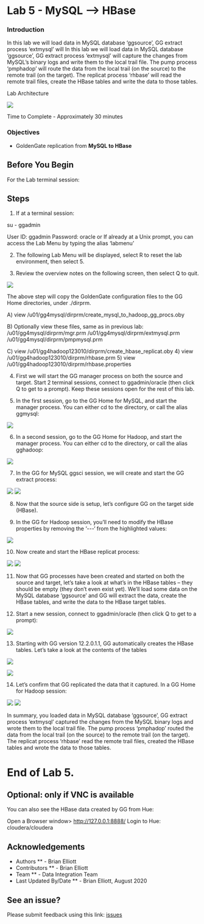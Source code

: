 # Lab 5 -   MySQL --> HBase

### Introduction
In this lab we will load data in MySQL database ‘ggsource’, GG extract process ‘extmysql’ will In this lab we will load data in MySQL database ‘ggsource’, GG extract process ‘extmysql’ will capture the changes from MySQL’s binary logs and write them to the local trail file. The pump process ‘pmphadop’ will route the data from the local trail (on the source) to the remote trail (on the target). The replicat
process ‘rhbase’ will read the remote trail files, create the HBase tables and write the data to those tables.

Lab Architecture

![](./images/image501_1.png)

Time to Complete -
Approximately 30 minutes

### Objectives
- GoldenGate replication from **MySQL to HBase**

## Before You Begin
For the Lab terminal session:

## Steps

1. If at a terminal session:

su - ggadmin

User ID: ggadmin
Password:  oracle
or
If already at a Unix prompt, you can access the Lab Menu by typing the alias ‘labmenu’

2. The following Lab Menu will be displayed, 
select R to reset the lab environment, then select 5.

3. Review the overview notes on the following screen, then select Q to quit. 

![](./images/d_labmenu5.png)

The above step will copy the GoldenGate configuration files to the GG Home directories, under ./dirprm. 

A) view /u01/gg4mysql/dirprm/create_mysql_to_hadoop_gg_procs.oby

B) Optionally view these files, same as in previous lab:
    /u01/gg4mysql/dirprm/mgr.prm
    /u01/gg4mysql/dirprm/extmysql.prm
    /u01/gg4mysql/dirprm/pmpmysql.prm

C) view /u01/gg4hadoop123010/dirprm/create_hbase_replicat.oby
4)	view /u01/gg4hadoop123010/dirprm/rhbase.prm
5)	view /u01/gg4hadoop123010/dirprm/rhbase.properties

4. First we will start the GG manager process on both the source and target. Start 2 terminal sessions, connect to ggadmin/oracle (then click Q to get to a prompt). Keep these sessions open for the rest of this lab.


5. In the first session, go to the GG Home for MySQL, and start the manager process. You can either cd to the directory, or call the alias ggmysql:

![](./images/d2.png)

6. In a second session, go to the GG Home for Hadoop, and start the manager process. You can either cd to the directory, or call the alias gghadoop:

![](./images/d3.png)

7. In the GG for MySQL ggsci session, we will create and start the GG extract process:

![](./images/d4.png)
![](./images/d5.png)


8. Now that the source side is setup, let’s configure GG on the target side (HBase).

9. In the GG for Hadoop session, you’ll need to modify the HBase properties by removing the ‘---‘ from the highlighted values:

![](./images/d6.png)

10. Now create and start the HBase replicat process:

![](./images/d7.png)
![](./images/d8.png)

11. Now that GG processes have been created and started on both the source and target, let’s take a look at what’s in the HBase tables – they should be empty (they don’t even exist yet). We’ll load some data on the MySQL database ‘ggsource’ and GG will extract the data, create the HBase tables, and write the data to the HBase target tables.

12. Start a new session, connect to ggadmin/oracle (then click Q to get to a prompt):

![](./images/d9.png)

13. Starting with GG version 12.2.0.1.1, GG automatically creates the HBase tables. Let’s take a look at the contents of the tables

![](./images/d10.png)

![](./images/d11.png)


14. Let’s confirm that GG replicated the data that it captured. In a GG Home for Hadoop session:

![](./images/d12.png)
![](./images/d13.png)


In summary, you loaded data in MySQL database ‘ggsource’, GG extract process ‘extmysql’ captured the changes from the MySQL binary logs and wrote them to the local trail file. The pump process
‘pmphadop’ routed the data from the local trail (on the source) to the remote trail (on the target). The replicat process ‘rhbase’ read the remote trail files, created the HBase tables and wrote the data to those tables.

# End of Lab 5.
## Optional: only if VNC is available

You can also see the HBase data created by GG from Hue:

Open a Browser window> http://127.0.0.1:8888/ Login to Hue: cloudera/cloudera



## Acknowledgements

  * Authors ** - Brian Elliott
  * Contributors ** - Brian Elliott
  * Team ** - Data Integration Team
  * Last Updated By/Date ** - Brian Elliott, August 2020
 
 ## See an issue?

Please submit feedback using this link: [issues](https://github.com/oracle/learning-library/issues) 
  